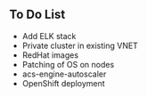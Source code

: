 To Do List
----------

* Add ELK stack
* Private cluster in existing VNET
* RedHat images
* Patching of OS on nodes
* acs-engine-autoscaler
* OpenShift deployment

